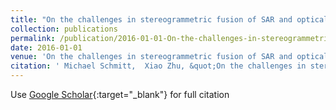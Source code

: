 ```yaml
---
title: "On the challenges in stereogrammetric fusion of SAR and optical imagery for urban areas"
collection: publications
permalink: /publication/2016-01-01-On-the-challenges-in-stereogrammetric-fusion-of-SAR-and-optical-imagery-for-urban-areas
date: 2016-01-01
venue: 'On the challenges in stereogrammetric fusion of SAR and optical imagery for urban areas'
citation: ' Michael Schmitt,  Xiao Zhu, &quot;On the challenges in stereogrammetric fusion of SAR and optical imagery for urban areas.&quot; On the challenges in stereogrammetric fusion of SAR and optical imagery for urban areas, 2016.'
---
```

Use [Google Scholar](https://scholar.google.com/scholar?q=On+the+challenges+in+stereogrammetric+fusion+of+SAR+and+optical+imagery+for+urban+areas){:target="_blank"} for full citation